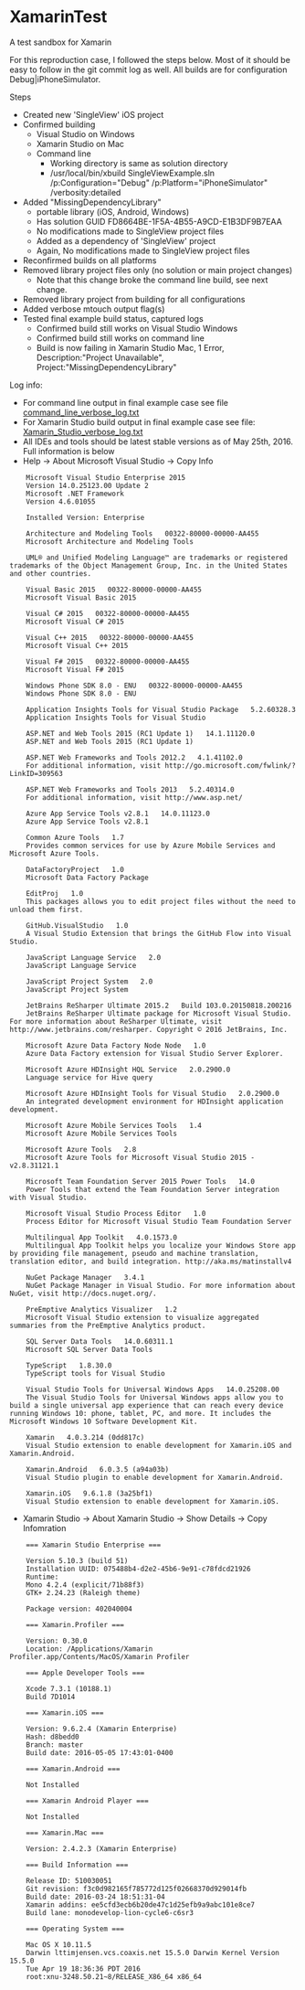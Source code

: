 # XamarinTest
A test sandbox for Xamarin

For this reproduction case, I followed the steps below. Most of it should be easy to follow in the git commit log as well.
All builds are for configuration Debug|iPhoneSimulator.

Steps
* Created new 'SingleView' iOS project
* Confirmed building
  * Visual Studio on Windows
  * Xamarin Studio on Mac
  * Command line
    * Working directory is same as solution directory
	* /usr/local/bin/xbuild SingleViewExample.sln /p:Configuration="Debug" /p:Platform="iPhoneSimulator" /verbosity:detailed
* Added "MissingDependencyLibrary"
  * portable library (iOS, Android, Windows)
  * Has solution GUID FD8664BE-1F5A-4B55-A9CD-E1B3DF9B7EAA
  * No modifications made to SingleView project files
  * Added as a dependency of 'SingleView' project
  * Again, No modifications made to SingleView project files
* Reconfirmed builds on all platforms
* Removed library project files only (no solution or main project changes)
   * Note that this change broke the command line build, see next change.
* Removed library project from building for all configurations
* Added verbose mtouch output flag(s)
* Tested final example build status, captured logs
	* Confirmed build still works on Visual Studio Windows
	* Confirmed build still works on command line
	* Build is now failing in Xamarin Studio Mac, 1 Error, Description:"Project Unavailable", Project:"MissingDependencyLibrary"
	
Log info:
* For command line output in final example case see file [command_line_verbose_log.txt](command_line_verbose_log.txt)
* For Xamarin Studio build output in final example case see file: [Xamarin_Studio_verbose_log.txt](Xamarin_Studio_verbose_log.txt)
* All IDEs and tools should be latest stable versions as of May 25th, 2016. Full information is below
* Help -> About Microsoft Visual Studio -> Copy Info

```
	Microsoft Visual Studio Enterprise 2015
	Version 14.0.25123.00 Update 2
	Microsoft .NET Framework
	Version 4.6.01055

	Installed Version: Enterprise

	Architecture and Modeling Tools   00322-80000-00000-AA455
	Microsoft Architecture and Modeling Tools
		
	UML® and Unified Modeling Language™ are trademarks or registered trademarks of the Object Management Group, Inc. in the United States and other countries.

	Visual Basic 2015   00322-80000-00000-AA455
	Microsoft Visual Basic 2015

	Visual C# 2015   00322-80000-00000-AA455
	Microsoft Visual C# 2015

	Visual C++ 2015   00322-80000-00000-AA455
	Microsoft Visual C++ 2015

	Visual F# 2015   00322-80000-00000-AA455
	Microsoft Visual F# 2015

	Windows Phone SDK 8.0 - ENU   00322-80000-00000-AA455
	Windows Phone SDK 8.0 - ENU

	Application Insights Tools for Visual Studio Package   5.2.60328.3
	Application Insights Tools for Visual Studio

	ASP.NET and Web Tools 2015 (RC1 Update 1)   14.1.11120.0
	ASP.NET and Web Tools 2015 (RC1 Update 1)

	ASP.NET Web Frameworks and Tools 2012.2   4.1.41102.0
	For additional information, visit http://go.microsoft.com/fwlink/?LinkID=309563

	ASP.NET Web Frameworks and Tools 2013   5.2.40314.0
	For additional information, visit http://www.asp.net/

	Azure App Service Tools v2.8.1   14.0.11123.0
	Azure App Service Tools v2.8.1

	Common Azure Tools   1.7
	Provides common services for use by Azure Mobile Services and Microsoft Azure Tools.

	DataFactoryProject   1.0
	Microsoft Data Factory Package

	EditProj   1.0
	This packages allows you to edit project files without the need to unload them first.

	GitHub.VisualStudio   1.0
	A Visual Studio Extension that brings the GitHub Flow into Visual Studio.

	JavaScript Language Service   2.0
	JavaScript Language Service

	JavaScript Project System   2.0
	JavaScript Project System

	JetBrains ReSharper Ultimate 2015.2   Build 103.0.20150818.200216
	JetBrains ReSharper Ultimate package for Microsoft Visual Studio. For more information about ReSharper Ultimate, visit http://www.jetbrains.com/resharper. Copyright © 2016 JetBrains, Inc.

	Microsoft Azure Data Factory Node Node   1.0
	Azure Data Factory extension for Visual Studio Server Explorer.

	Microsoft Azure HDInsight HQL Service   2.0.2900.0
	Language service for Hive query

	Microsoft Azure HDInsight Tools for Visual Studio   2.0.2900.0
	An integrated development environment for HDInsight application development.

	Microsoft Azure Mobile Services Tools   1.4
	Microsoft Azure Mobile Services Tools

	Microsoft Azure Tools   2.8
	Microsoft Azure Tools for Microsoft Visual Studio 2015 - v2.8.31121.1

	Microsoft Team Foundation Server 2015 Power Tools   14.0
	Power Tools that extend the Team Foundation Server integration with Visual Studio.

	Microsoft Visual Studio Process Editor   1.0
	Process Editor for Microsoft Visual Studio Team Foundation Server

	Multilingual App Toolkit   4.0.1573.0
	Multilingual App Toolkit helps you localize your Windows Store app by providing file management, pseudo and machine translation, translation editor, and build integration. http://aka.ms/matinstallv4

	NuGet Package Manager   3.4.1
	NuGet Package Manager in Visual Studio. For more information about NuGet, visit http://docs.nuget.org/.

	PreEmptive Analytics Visualizer   1.2
	Microsoft Visual Studio extension to visualize aggregated summaries from the PreEmptive Analytics product.

	SQL Server Data Tools   14.0.60311.1
	Microsoft SQL Server Data Tools

	TypeScript   1.8.30.0
	TypeScript tools for Visual Studio

	Visual Studio Tools for Universal Windows Apps   14.0.25208.00
	The Visual Studio Tools for Universal Windows apps allow you to build a single universal app experience that can reach every device running Windows 10: phone, tablet, PC, and more. It includes the Microsoft Windows 10 Software Development Kit.

	Xamarin   4.0.3.214 (0dd817c)
	Visual Studio extension to enable development for Xamarin.iOS and Xamarin.Android.

	Xamarin.Android   6.0.3.5 (a94a03b)
	Visual Studio plugin to enable development for Xamarin.Android.

	Xamarin.iOS   9.6.1.8 (3a25bf1)
	Visual Studio extension to enable development for Xamarin.iOS.
```

* Xamarin Studio -> About Xamarin Studio -> Show Details -> Copy Infomration

```
    === Xamarin Studio Enterprise ===

    Version 5.10.3 (build 51)
    Installation UUID: 075488b4-d2e2-45b6-9e91-c78fdcd21926
    Runtime:
    Mono 4.2.4 (explicit/71b88f3)
    GTK+ 2.24.23 (Raleigh theme)

	Package version: 402040004

	=== Xamarin.Profiler ===

	Version: 0.30.0
	Location: /Applications/Xamarin Profiler.app/Contents/MacOS/Xamarin Profiler

	=== Apple Developer Tools ===

	Xcode 7.3.1 (10188.1)
	Build 7D1014

	=== Xamarin.iOS ===

	Version: 9.6.2.4 (Xamarin Enterprise)
	Hash: d8bedd0
	Branch: master
	Build date: 2016-05-05 17:43:01-0400

	=== Xamarin.Android ===

	Not Installed

	=== Xamarin Android Player ===

	Not Installed

	=== Xamarin.Mac ===

	Version: 2.4.2.3 (Xamarin Enterprise)

	=== Build Information ===

	Release ID: 510030051
	Git revision: f3c0d982165f785772d125f02668370d929014fb
	Build date: 2016-03-24 18:51:31-04
	Xamarin addins: ee5cfd3ecb6b20de47c1d25efb9a9abc101e8ce7
	Build lane: monodevelop-lion-cycle6-c6sr3

	=== Operating System ===

	Mac OS X 10.11.5
	Darwin lttimjensen.vcs.coaxis.net 15.5.0 Darwin Kernel Version 15.5.0
	Tue Apr 19 18:36:36 PDT 2016
	root:xnu-3248.50.21~8/RELEASE_X86_64 x86_64
```

